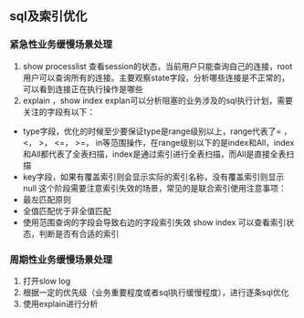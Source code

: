 ## sql及索引优化

### 紧急性业务缓慢场景处理

1. show processlist
查看session的状态，当前用户只能查询自己的连接，root用户可以查询所有的连接。主要观察state字段，分析哪些连接是不正常的，可以看到连接正在执行操作是哪些
2. explain ，show index
explan可以分析阻塞的业务涉及的sql执行计划，需要关注的字段有以下：
- type字段，优化的时候至少要保证type是range级别以上，range代表了= ，<， >， <=， >=， in等范围操作，在range级别以下的是index和All，index和All都代表了全表扫描，index是通过索引进行全表扫描，而All是直接全表扫描
- key字段，如果有覆盖索引则会显示实际的索引名称，没有覆盖索引则显示null
这个阶段需要注意索引失效的场景，常见的是联合索引使用注意事项：
- 最左匹配原则
- 全值匹配优于非全值匹配
- 使用范围查询的字段会导致右边的字段索引失效
show index 可以查看索引状态，判断是否有合适的索引

### 周期性业务缓慢场景处理

1. 打开slow log
2. 根据一定的优先级（业务重要程度或者sql执行缓慢程度），进行逐条sql优化
3. 使用explain进行分析
